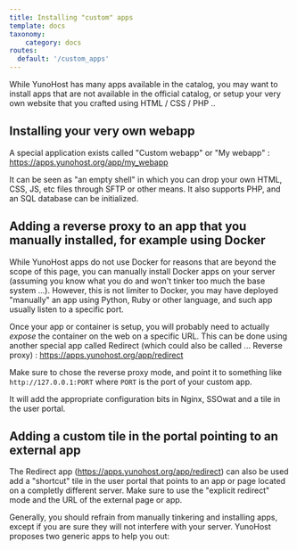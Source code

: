 ```yaml
---
title: Installing "custom" apps
template: docs
taxonomy:
    category: docs
routes:
  default: '/custom_apps'
---
```


While YunoHost has many apps available in the catalog, you may want to install apps that are not available in the official catalog, or setup your very own website that you crafted using HTML / CSS / PHP ..

## Installing your very own webapp

A special application exists called "Custom webapp" or "My webapp" : <https://apps.yunohost.org/app/my_webapp>

It can be seen as "an empty shell" in which you can drop your own HTML, CSS, JS, etc files through SFTP or other means. It also supports PHP, and an SQL database can be initialized.

## Adding a reverse proxy to an app that you manually installed, for example using Docker

While YunoHost apps do not use Docker for reasons that are beyond the scope of this page, you can manually install Docker apps on your server (assuming you know what you do and won't tinker too much the base system ...). However, this is not limiter to Docker, you may have deployed "manually" an app using Python, Ruby or other language, and such app usually listen to a specific port.

Once your app or container is setup, you will probably need to actually *expose* the container on the web on a specific URL. This can be done using another special app called Redirect (which could also be called ... Reverse proxy) : <https://apps.yunohost.org/app/redirect>

Make sure to chose the reverse proxy mode, and point it to something like `http://127.0.0.1:PORT` where `PORT` is the port of your custom app.

It will add the appropriate configuration bits in Nginx, SSOwat and a tile in the user portal.

## Adding a custom tile in the portal pointing to an external app

The Redirect app (<https://apps.yunohost.org/app/redirect>) can also be used add a "shortcut" tile in the user portal that points to an app or page located on a completly different server. Make sure to use the "explicit redirect" mode and the URL of the external page or app.

Generally, you should refrain from manually tinkering and installing apps, except if you are sure they will not interfere with your server. YunoHost proposes two generic apps to help you out:
